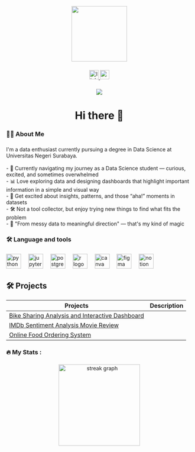 <div align="center">
  <img height="150" src="https://media2.giphy.com/media/v1.Y2lkPTc5MGI3NjExZTRrMm9wejBya2c5cmw1NWxlY2p1bGMyeGJ4MGoybTQydXo2NmpmbyZlcD12MV9pbnRlcm5hbF9naWZfYnlfaWQmY3Q9Zw/LMcB8XospGZO8UQq87/giphy.gif"  />
</div>

###

<div align="center">
  <a href="www.linkedin.com/in/nurus-shobah-hidayati" target="_blank">
    <img src="https://img.shields.io/static/v1?message=LinkedIn&logo=linkedin&label=&color=0077B5&logoColor=white&labelColor=&style=for-the-badge" height="25" alt="linkedin logo"  />
  </a>
  <a href="nrshobahyt0.0@gmail.com" target="_blank">
    <img src="https://img.shields.io/static/v1?message=Gmail&logo=gmail&label=&color=D14836&logoColor=white&labelColor=&style=for-the-badge" height="25" alt="gmail logo"  />
  </a>
</div>

###

<div align="center">
  <img src="https://visitor-badge.laobi.icu/badge?page_id=JustNote0.JustNote0&"  />
</div>

###

<h1 align="center">Hi there 👋</h1>

###

<h3 align="left">👩‍💻  About Me</h3>

###

<p align="left">I'm a data enthusiast currently pursuing a degree in Data Science at Universitas Negeri Surabaya.<br><br>- 🎒 Currently navigating my journey as a Data Science student — curious, excited, and sometimes overwhelmed  <br>- 📊 Love exploring data and designing dashboards that highlight important information in a simple and visual way  <br>- 🧠 Get excited about insights, patterns, and those “aha!” moments in datasets  <br>- 🛠️ Not a tool collector, but enjoy trying new things to find what fits the problem  <br>- 🌱 "From messy data to meaningful direction" — that's my kind of magic</p>

###

<h3 align="left">🛠 Language and tools</h3>

###

<div align="left">
  <img src="https://cdn.jsdelivr.net/gh/devicons/devicon/icons/python/python-original.svg" height="40" alt="python logo"  />
  <img width="12" />
  <img src="https://cdn.jsdelivr.net/gh/devicons/devicon/icons/jupyter/jupyter-original.svg" height="40" alt="jupyter logo"  />
  <img width="12" />
  <img src="https://cdn.jsdelivr.net/gh/devicons/devicon/icons/postgresql/postgresql-original.svg" height="40" alt="postgresql logo"  />
  <img width="12" />
  <img src="https://cdn.jsdelivr.net/gh/devicons/devicon/icons/r/r-original.svg" height="40" alt="r logo"  />
  <img width="12" />
  <img src="https://cdn.jsdelivr.net/gh/devicons/devicon/icons/canva/canva-original.svg" height="40" alt="canva logo"  />
  <img width="12" />
  <img src="https://cdn.jsdelivr.net/gh/devicons/devicon/icons/figma/figma-original.svg" height="40" alt="figma logo"  />
  <img width="12" />
  <img src="https://cdn.jsdelivr.net/gh/devicons/devicon/icons/notion/notion-original.svg" height="40" alt="notion logo"  />
</div>

###

## 🛠️ Projects

| Projects | Description |
|----------|-------------|
| [ Bike Sharing Analysis and Interactive Dashboard ](https://github.com/username/project-ml-pipeline) |  |
| [ IMDb Sentiment Analysis Movie Review](https://github.com/username/project-cicd-ml) |  |
| [Online Food Ordering System](https://github.com/username/project-skin-cancer) |  |

<h3 align="left">🔥   My Stats :</h3>

###

<div align="center">
  <img src="https://streak-stats.demolab.com?user=JustNote0&locale=en&mode=daily&theme=dark&hide_border=false&border_radius=5&order=3" height="220" alt="streak graph"  />
</div>

###
